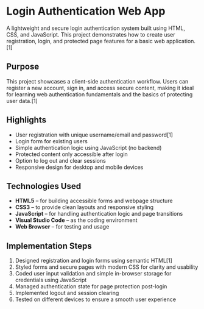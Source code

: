 # Login Authentication Web App

A lightweight and secure login authentication system built using HTML, CSS, and JavaScript. This project demonstrates how to create user registration, login, and protected page features for a basic web application.[1]

## Purpose

This project showcases a client-side authentication workflow. Users can register a new account, sign in, and access secure content, making it ideal for learning web authentication fundamentals and the basics of protecting user data.[1]

## Highlights

- User registration with unique username/email and password[1]
- Login form for existing users
- Simple authentication logic using JavaScript (no backend)
- Protected content only accessible after login
- Option to log out and clear sessions
- Responsive design for desktop and mobile devices

## Technologies Used

- **HTML5** – for building accessible forms and webpage structure
- **CSS3** – to provide clean layouts and responsive styling
- **JavaScript** – for handling authentication logic and page transitions
- **Visual Studio Code** – as the coding environment
- **Web Browser** – for testing and usage

## Implementation Steps

1. Designed registration and login forms using semantic HTML[1]
2. Styled forms and secure pages with modern CSS for clarity and usability
3. Coded user input validation and simple in-browser storage for credentials using JavaScript
4. Managed authentication state for page protection post-login
5. Implemented logout and session clearing
6. Tested on different devices to ensure a smooth user experience
